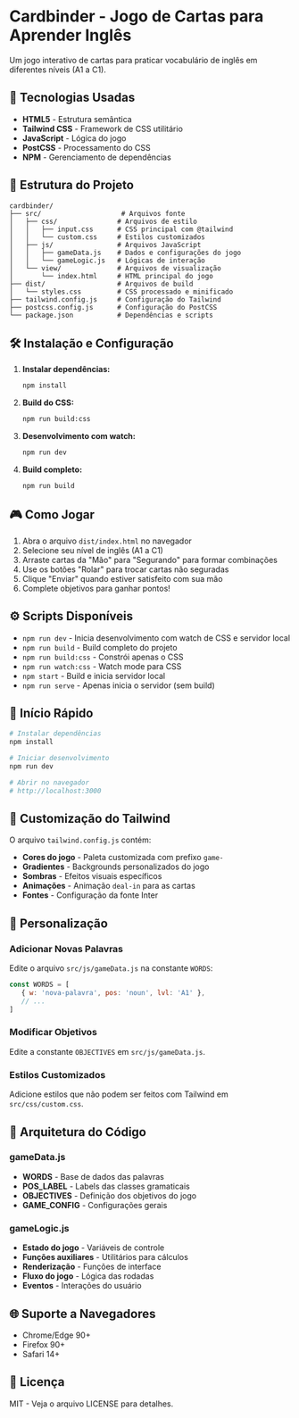 # Cardbinder - Jogo de Cartas para Aprender Inglês

Um jogo interativo de cartas para praticar vocabulário de inglês em diferentes níveis (A1 a C1).

## 🚀 Tecnologias Usadas

-  **HTML5** - Estrutura semântica
-  **Tailwind CSS** - Framework de CSS utilitário
-  **JavaScript** - Lógica do jogo
-  **PostCSS** - Processamento do CSS
-  **NPM** - Gerenciamento de dependências

## 📁 Estrutura do Projeto

```
cardbinder/
├── src/                    # Arquivos fonte
│   ├── css/               # Arquivos de estilo
│   │   ├── input.css      # CSS principal com @tailwind
│   │   └── custom.css     # Estilos customizados
│   ├── js/                # Arquivos JavaScript
│   │   ├── gameData.js    # Dados e configurações do jogo
│   │   └── gameLogic.js   # Lógicas de interação
│   └── view/              # Arquivos de visualização
│       └── index.html     # HTML principal do jogo
├── dist/                  # Arquivos de build
│   └── styles.css         # CSS processado e minificado
├── tailwind.config.js     # Configuração do Tailwind
├── postcss.config.js      # Configuração do PostCSS
└── package.json           # Dependências e scripts
```

## 🛠️ Instalação e Configuração

1. **Instalar dependências:**

   ```bash
   npm install
   ```

2. **Build do CSS:**

   ```bash
   npm run build:css
   ```

3. **Desenvolvimento com watch:**

   ```bash
   npm run dev
   ```

4. **Build completo:**
   ```bash
   npm run build
   ```

## 🎮 Como Jogar

1. Abra o arquivo `dist/index.html` no navegador
2. Selecione seu nível de inglês (A1 a C1)
3. Arraste cartas da "Mão" para "Segurando" para formar combinações
4. Use os botões "Rolar" para trocar cartas não seguradas
5. Clique "Enviar" quando estiver satisfeito com sua mão
6. Complete objetivos para ganhar pontos!

## ⚙️ Scripts Disponíveis

-  `npm run dev` - Inicia desenvolvimento com watch de CSS e servidor local
-  `npm run build` - Build completo do projeto
-  `npm run build:css` - Constrói apenas o CSS
-  `npm run watch:css` - Watch mode para CSS
-  `npm start` - Build e inicia servidor local
-  `npm run serve` - Apenas inicia o servidor (sem build)

## 🚀 Início Rápido

```bash
# Instalar dependências
npm install

# Iniciar desenvolvimento
npm run dev

# Abrir no navegador
# http://localhost:3000
```

## 🎨 Customização do Tailwind

O arquivo `tailwind.config.js` contém:

-  **Cores do jogo** - Paleta customizada com prefixo `game-`
-  **Gradientes** - Backgrounds personalizados do jogo
-  **Sombras** - Efeitos visuais específicos
-  **Animações** - Animação `deal-in` para as cartas
-  **Fontes** - Configuração da fonte Inter

## 🔧 Personalização

### Adicionar Novas Palavras

Edite o arquivo `src/js/gameData.js` na constante `WORDS`:

```javascript
const WORDS = [
   { w: 'nova-palavra', pos: 'noun', lvl: 'A1' },
   // ...
]
```

### Modificar Objetivos

Edite a constante `OBJECTIVES` em `src/js/gameData.js`.

### Estilos Customizados

Adicione estilos que não podem ser feitos com Tailwind em `src/css/custom.css`.

## 📝 Arquitetura do Código

### gameData.js

-  **WORDS** - Base de dados das palavras
-  **POS_LABEL** - Labels das classes gramaticais
-  **OBJECTIVES** - Definição dos objetivos do jogo
-  **GAME_CONFIG** - Configurações gerais

### gameLogic.js

-  **Estado do jogo** - Variáveis de controle
-  **Funções auxiliares** - Utilitários para cálculos
-  **Renderização** - Funções de interface
-  **Fluxo do jogo** - Lógica das rodadas
-  **Eventos** - Interações do usuário

## 🌐 Suporte a Navegadores

-  Chrome/Edge 90+
-  Firefox 90+
-  Safari 14+

## 📄 Licença

MIT - Veja o arquivo LICENSE para detalhes.
